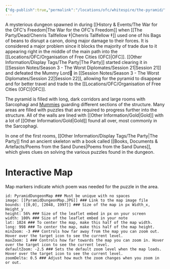 ```yaml
---
{"dg-publish":true,"permalink":"/locations/ofc/whitespire/the-pyramid/","tags":["Missing"],"updated":"2025-02-13T17:53:26.828+00:00"}
---
```


A mysterious dungeon spawned in during [[History & Events/The War for the OFC's Freedom\|The War for the OFC's Freedom]] when [[The Party/Dead/Chenris Tallfellow ‡\|Chenris Tallfellow ‡]] used one of his Bags of beans to disrupt a canon, doing major damage to their forces. It is considered a major problem since it blocks the majority of trade due to it appearing right in the middle of the main path into the [[Locations/OFC/Organisation of Free Cities (OFC)\|OFC]]. [[Other Information/Display Tags/The Party\|The Party]] started clearing it in [[Session Notes/Season 3 - The Worst Diplomates/Session 21\|Session 21]] and defeated the Mummy Lord in [[Session Notes/Season 3 - The Worst Diplomates/Session 22\|Session 22]], allowing for the pyramid to disappear and for better travel and trade to the [[Locations/OFC/Organisation of Free Cities (OFC)\|OFC]].

The pyramid is filled with long, dark corridors and large rooms with Sarcophagi and [Mummies](https://www.dndbeyond.com/monsters/16961-mummy) guarding different sections of the structure. Many areas are filled with puzzles that are required to progress further into the structure. All of the walls are lined with [[Other Information/Gold\|Gold]] with a lot of [[Other Information/Gold\|Gold]] found all over, most commonly in the Sarcophagi. 

In one of the first rooms, [[Other Information/Display Tags/The Party\|The Party]] find an ancient skeleton with a book called [[Books, Documents & Artefacts/Poems from the Sand Dunes\|Poems from the Sand Dunes]], which gives clues on solving the various puzzles found in the dungeon. 

# Interactive Map
Map markers indicate which poem was needed for the puzzle in the area.

```leaflet  
id: PyramidDungeonMap ### Must be unique with no spaces  
image: [[PyramidDungeonMap.JPG]] ### Link to the map image file  
bounds: [[0,0], [2048, 1997]] ### Size of the map in px Width_x, Height_y  
height: 56% ### Size of the leaflet embed in px on your screen  
width: 100% ### Size of the leaflet embed in your note  
lat: 1024 ### To center the map, make this half of the map width.  
long: 998 ### To center the map, make this half of the map height.  
minZoom: -3 ### Controls how far away from the map you can zoom out. Hover over the target icon to see the current level.  
maxZoom: 1 ### Controls how far towards the map you can zoom in. Hover over the target icon to see the current level.  
defaultZoom: -2.5 ### Sets the default zoom level when the map loads. Hover over the target icon to see the current level.  
zoomDelta: 0.5 ### Adjust how much the zoom changes when you zoom in or out. 
```
